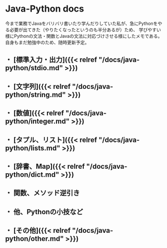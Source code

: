 # Java-Python docs

今まで業務でJavaをバリバリ書いたり学んだりしていた私が、急にPythonをやる必要が出てきた（やりたくなったというのも半分あるが）ため、
学びやすい様にPythonの文法・関数とJavaの文法に対応づけさせる様にしたメモである。
自身もまだ勉強中のため、随時更新予定。


## ・ [標準入力・出力]({{< relref "/docs/java-python/stdio.md" >}})

## ・ [文字列]({{< relref "/docs/java-python/string.md" >}})

## ・ [数値]({{< relref "/docs/java-python/integer.md" >}})

## ・ [タプル、リスト]({{< relref "/docs/java-python/lists.md" >}})

## ・ [辞書、Map]({{< relref "/docs/java-python/dict.md" >}})

## ・ 関数、メソッド逆引き

## ・ 他、Pythonの小技など

## ・ [その他]({{< relref "/docs/java-python/other.md" >}})

